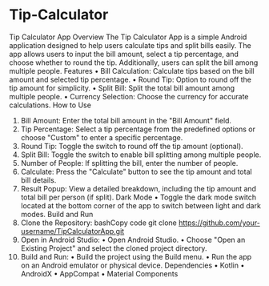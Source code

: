 # Tip-Calculator

Tip Calculator App
Overview
The Tip Calculator App is a simple Android application designed to help users calculate tips and split bills easily. The app allows users to input the bill amount, select a tip percentage, and choose whether to round the tip. Additionally, users can split the bill among multiple people.
Features
•	Bill Calculation: Calculate tips based on the bill amount and selected tip percentage.
•	Round Tip: Option to round off the tip amount for simplicity.
•	Split Bill: Split the total bill amount among multiple people.
•	Currency Selection: Choose the currency for accurate calculations.
How to Use
1.	Bill Amount: Enter the total bill amount in the "Bill Amount" field.
2.	Tip Percentage: Select a tip percentage from the predefined options or choose "Custom" to enter a specific percentage.
3.	Round Tip: Toggle the switch to round off the tip amount (optional).
4.	Split Bill: Toggle the switch to enable bill splitting among multiple people.
5.	Number of People: If splitting the bill, enter the number of people.
6.	Calculate: Press the "Calculate" button to see the tip amount and total bill details.
7.	Result Popup: View a detailed breakdown, including the tip amount and total bill per person (if split).
Dark Mode
•	Toggle the dark mode switch located at the bottom corner of the app to switch between light and dark modes.
Build and Run
1.	Clone the Repository:
bashCopy code
git clone https://github.com/your-username/TipCalculatorApp.git 
2.	Open in Android Studio:
•	Open Android Studio.
•	Choose "Open an Existing Project" and select the cloned project directory.
3.	Build and Run:
•	Build the project using the Build menu.
•	Run the app on an Android emulator or physical device.
Dependencies
•	Kotlin
•	AndroidX
•	AppCompat
•	Material Components

